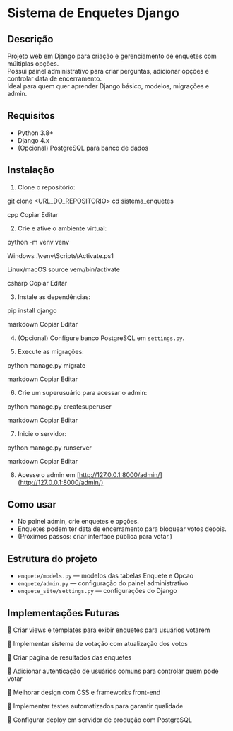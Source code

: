 # Sistema de Enquetes Django

## Descrição

Projeto web em Django para criação e gerenciamento de enquetes com múltiplas opções.  
Possui painel administrativo para criar perguntas, adicionar opções e controlar data de encerramento.  
Ideal para quem quer aprender Django básico, modelos, migrações e admin.

## Requisitos

- Python 3.8+  
- Django 4.x  
- (Opcional) PostgreSQL para banco de dados

## Instalação

1. Clone o repositório:

git clone <URL_DO_REPOSITORIO>
cd sistema_enquetes

cpp
Copiar
Editar

2. Crie e ative o ambiente virtual:

python -m venv venv

Windows
.\venv\Scripts\Activate.ps1

Linux/macOS
source venv/bin/activate

csharp
Copiar
Editar

3. Instale as dependências:

pip install django

markdown
Copiar
Editar

4. (Opcional) Configure banco PostgreSQL em `settings.py`.

5. Execute as migrações:

python manage.py migrate

markdown
Copiar
Editar

6. Crie um superusuário para acessar o admin:

python manage.py createsuperuser

markdown
Copiar
Editar

7. Inicie o servidor:

python manage.py runserver

markdown
Copiar
Editar

8. Acesse o admin em [http://127.0.0.1:8000/admin/](http://127.0.0.1:8000/admin/)

## Como usar

- No painel admin, crie enquetes e opções.  
- Enquetes podem ter data de encerramento para bloquear votos depois.  
- (Próximos passos: criar interface pública para votar.)

## Estrutura do projeto

- `enquete/models.py` — modelos das tabelas Enquete e Opcao  
- `enquete/admin.py` — configuração do painel administrativo  
- `enquete_site/settings.py` — configurações do Django  


## Implementações Futuras

🚧 Criar views e templates para exibir enquetes para usuários votarem  

🚧 Implementar sistema de votação com atualização dos votos  

🚧 Criar página de resultados das enquetes  

🚧 Adicionar autenticação de usuários comuns para controlar quem pode votar  

🚧 Melhorar design com CSS e frameworks front-end  

🚧 Implementar testes automatizados para garantir qualidade  

🚧 Configurar deploy em servidor de produção com PostgreSQL  
